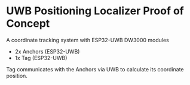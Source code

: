 # UWB Positioning Localizer Proof of Concept
A coordinate tracking system with ESP32-UWB DW3000 modules
- 2x Anchors (ESP32-UWB)
- 1x Tag (ESP32-UWB)

Tag communicates with the Anchors via UWB to calculate its coordinate position. 